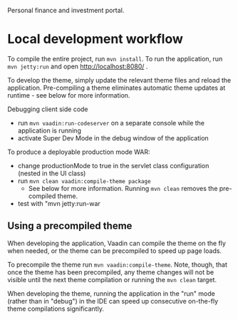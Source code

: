 Personal finance and investment portal.


# Local development workflow


To compile the entire project, run `mvn install`.
To run the application, run `mvn jetty:run` and open [http://localhost:8080/](http://localhost:8080/) .

To develop the theme, simply update the relevant theme files and reload the application.
Pre-compiling a theme eliminates automatic theme updates at runtime - see below for more information.

Debugging client side code
  - run `mvn vaadin:run-codeserver` on a separate console while the application is running
  - activate Super Dev Mode in the debug window of the application

To produce a deployable production mode WAR:
- change productionMode to true in the servlet class configuration (nested in the UI class)
- run `mvn clean vaadin:compile-theme package`
  - See below for more information. Running `mvn clean` removes the pre-compiled theme.
- test with "mvn jetty:run-war

## Using a precompiled theme


When developing the application, Vaadin can compile the theme on the fly when needed,
or the theme can be precompiled to speed up page loads.

To precompile the theme run `mvn vaadin:compile-theme`. Note, though, that once
the theme has been precompiled, any theme changes will not be visible until the
next theme compilation or running the `mvn clean` target.

When developing the theme, running the application in the "run" mode (rather than
in "debug") in the IDE can speed up consecutive on-the-fly theme compilations
significantly.
